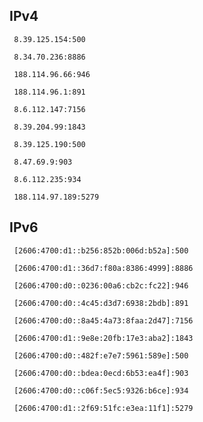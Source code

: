 ## IPv4
```
 8.39.125.154:500
```
```
 8.34.70.236:8886
```
```
 188.114.96.66:946
```
```
 188.114.96.1:891
```
```
 8.6.112.147:7156
```
```
 8.39.204.99:1843
```
```
 8.39.125.190:500
```
```
 8.47.69.9:903
```
```
 8.6.112.235:934
```
```
 188.114.97.189:5279
```

## IPv6
```
 [2606:4700:d1::b256:852b:006d:b52a]:500
```
```
 [2606:4700:d1::36d7:f80a:8386:4999]:8886
```
```
 [2606:4700:d0::0236:00a6:cb2c:fc22]:946
```
```
 [2606:4700:d0::4c45:d3d7:6938:2bdb]:891
```
```
 [2606:4700:d0::8a45:4a73:8faa:2d47]:7156
```
```
 [2606:4700:d1::9e8e:20fb:17e3:aba2]:1843
```
```
 [2606:4700:d0::482f:e7e7:5961:589e]:500
```
```
 [2606:4700:d0::bdea:0ecd:6b53:ea4f]:903
```
```
 [2606:4700:d0::c06f:5ec5:9326:b6ce]:934
```
```
 [2606:4700:d1::2f69:51fc:e3ea:11f1]:5279
```
